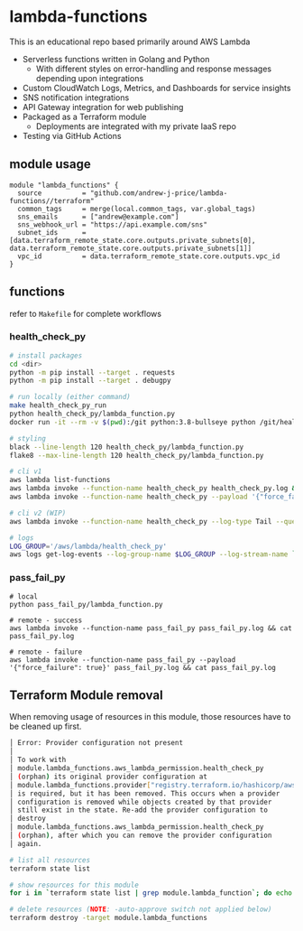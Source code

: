 # lambda-functions
This is an educational repo based primarily around AWS Lambda
* Serverless functions written in Golang and Python
  * With different styles on error-handling and response messages depending upon integrations
* Custom CloudWatch Logs, Metrics, and Dashboards for service insights
* SNS notification integrations
* API Gateway integration for web publishing
* Packaged as a Terraform module
  * Deployments are integrated with my private IaaS repo
* Testing via GitHub Actions

## module usage
```golang
module "lambda_functions" {
  source          = "github.com/andrew-j-price/lambda-functions//terraform"
  common_tags     = merge(local.common_tags, var.global_tags)
  sns_emails      = ["andrew@example.com"]
  sns_webhook_url = "https://api.example.com/sns"
  subnet_ids      = [data.terraform_remote_state.core.outputs.private_subnets[0], data.terraform_remote_state.core.outputs.private_subnets[1]]
  vpc_id          = data.terraform_remote_state.core.outputs.vpc_id
}
```

## functions
refer to `Makefile` for complete workflows

### health_check_py
```bash
# install packages
cd <dir>
python -m pip install --target . requests
python -m pip install --target . debugpy

# run locally (either command)
make health_check_py_run
python health_check_py/lambda_function.py
docker run -it --rm -v $(pwd):/git python:3.8-bullseye python /git/health_check_py/lambda_function.py

# styling
black --line-length 120 health_check_py/lambda_function.py 
flake8 --max-line-length 120 health_check_py/lambda_function.py 

# cli v1
aws lambda list-functions
aws lambda invoke --function-name health_check_py health_check_py.log && cat health_check_py.log
aws lambda invoke --function-name health_check_py --payload '{"force_failure": true}' health_check_py.log && cat health_check_py.log

# cli v2 (WIP)
aws lambda invoke --function-name health_check_py --log-type Tail --query 'LogResult' --output text |  base64 -d

# logs
LOG_GROUP='/aws/lambda/health_check_py'
aws logs get-log-events --log-group-name $LOG_GROUP --log-stream-name `aws logs describe-log-streams --log-group-name $LOG_GROUP --max-items 1 --order-by LastEventTime --descending --query logStreams[].logStreamName --output text | head -n 1` --query events[].message --output text

```

### pass_fail_py
```
# local
python pass_fail_py/lambda_function.py

# remote - success
aws lambda invoke --function-name pass_fail_py pass_fail_py.log && cat pass_fail_py.log

# remote - failure
aws lambda invoke --function-name pass_fail_py --payload '{"force_failure": true}' pass_fail_py.log && cat pass_fail_py.log

```

## Terraform Module removal
When removing usage of resources in this module, those resources have to be cleaned up first.
```bash
│ Error: Provider configuration not present
│ 
│ To work with
│ module.lambda_functions.aws_lambda_permission.health_check_py
│ (orphan) its original provider configuration at
│ module.lambda_functions.provider["registry.terraform.io/hashicorp/aws"]
│ is required, but it has been removed. This occurs when a provider
│ configuration is removed while objects created by that provider
│ still exist in the state. Re-add the provider configuration to
│ destroy
│ module.lambda_functions.aws_lambda_permission.health_check_py
│ (orphan), after which you can remove the provider configuration
│ again.
```

```bash
# list all resources
terraform state list

# show resources for this module
for i in `terraform state list | grep module.lambda_function`; do echo $i; done

# delete resources (NOTE: -auto-approve switch not applied below)
terraform destroy -target module.lambda_functions

```

